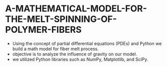 # A-MATHEMATICAL-MODEL-FOR-THE-MELT-SPINNING-OF-POLYMER-FIBERS

* Using the concept of partial differential equations (PDEs) and Python we build a math model for fiber melt process.
* objective is to analyze the influence of gravity on our model.
* we utilized Python libraries such as NumPy, Matplotlib, and SciPy.
